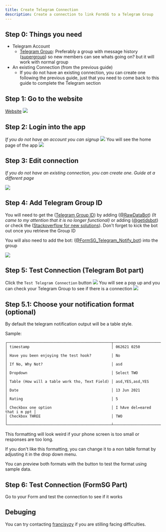 ```yaml
---
title: Create Telegram Connection
description: Create a connection to link FormSG to a Telegram Group
---
```


## Step 0: Things you need

- Telegram Account
  - [Telegram Group](https://telegram.org/tour/groups): Preferably a group with message history ([supergroup](https://telegram.org/blog/supergroups)) so new members can see whats going on? but it will work with normal group
- An existing Connection (from the previous guide)
  - If you do not have an existing connection, you can create one following the previous guide, just that you need to come back to this guide to complete the Telegram section

## Step 1: Go to the website

[Website](https://formsg-gsheet.herokuapp.com/)
![](/formsg-gsheet-guide/screenshots/connection-1-go-to-website.png)

## Step 2: Login into the app

_If you do not have an account you can signup_
![](/formsg-gsheet-guide/screenshots/connection-2-login.png)
You will see the home page of the app
![](/formsg-gsheet-guide/screenshots/connection-3-home-page.png)

## Step 3: Edit connection

_If you do not have an existing connection, you can create one. Guide at a different page_

![](/formsg-gsheet-guide/screenshots/telegram-1-edit-connection.png)

## Step 4: Add Telegram Group ID

You will need to get the ([Telegram Group ID](https://stackoverflow.com/a/46247058)) by adding ([@RawDataBot](https://t.me/raw_data_bot)) _(It came to my attention that it is no longer functional)_ or adding ([@getidsbot](https://t.me/getidsbot)) or check the ([Stackoverflow for new solutions](https://stackoverflow.com/a/46247058)). Don't forget to kick the bot out once you retrieve the Group ID

You will also need to add the bot: ([@FormSG_Telegram_Notify_bot](https://t.me/FormSG_Telegram_Notify_bot)) into the group

![](/formsg-gsheet-guide/screenshots/telegram-2-add-telegram-group.png)

## Step 5: Test Connection (Telegram Bot part)

Click the `Test Telegram Connection` button
![](/formsg-gsheet-guide/screenshots/telegram-3-test-connection.png)
You will see a pop up and you can check your Telegram Group to see if there is a connection
![](/formsg-gsheet-guide/screenshots/telegram-4-tested-connection.png)

## Step 5.1: Choose your notification format (optional)

By default the telegram notification output will be a table style.

Sample:

```
┌───────────────────────────────────────────────┬───────────────────────────────┐
│ timestamp                                     │ 062621 0250                   │
│ Have you been enjoying the test hook?         │ No                            │
│ If No, Why Not?                               │ asd                           │
│ Dropdown                                      │ Select TWO                    │
│ Table (How will a table work tho, Text Field) │ asd,YES,asd,YES               │
│ Date                                          │ 13 Jun 2021                   │
│ Rating                                        │ 5                             │
│ Checkbox one option                           │ I hAve del=eared that i m ppt │
│ Checkbox THREE                                │ TWO                           │
└───────────────────────────────────────────────┴───────────────────────────────┘
```

This formatting will look weird if your phone screen is too small or responses are too long.

If you don't like this formatting, you can change it to a non table format by adjusting it in the drop down menu.

You can preview both formats with the button to test the format using sample data.

## Step 6: Test Connection (FormSG Part)

Go to your Form and test the connection to see if it works

## Debuging

You can try contacting [francisyzy](https://t.me/francisyzy) if you are stilling facing difficulties.
